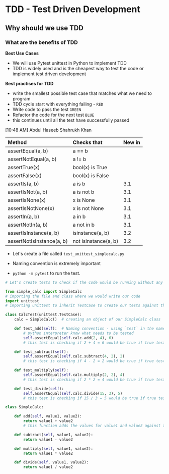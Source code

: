 # TDD - Test Driven Development
## Why should we use TDD
### What are the benefits of TDD


**Best Use Cases**
- We will use Pytest unittest in Python to implement TDD
- TDD is widely used and is the cheapest way to test the code or implement test driven development

**Best practises for TDD**
- write the smallest possible test case that matches what we need to program
- TDD cycle start with everything failing - `RED`
- Write code to pass the test `GREEN`
- Refactor the code for the next test `BLUE`
- this continues until all the test have successfully passed


[10:48 AM] Abdul Haseeb Shahrukh Khan
    
|Method |   Checks that|   New in |
|:---|:---|:---|
|assertEqual(a, b)        | a == b              ||
|assertNotEqual(a, b)     |    a != b              ||  
|assertTrue(x)            |    bool(x) is True     ||  
|assertFalse(x)           |    bool(x) is False    ||  
|assertIs(a, b)           |    a is b             |3.1|
|assertIsNot(a, b)        |    a is not b          |3.1|
|assertIsNone(x)          |    x is None           |3.1|
|assertIsNotNone(x)       |    x is not None       |3.1|
|assertIn(a, b)           |    a in b              |3.1|
|assertNotIn(a, b)        |    a not in b         |3.1|
|assertIsInstance(a, b)   |    isinstance(a, b)    |3.2|
|assertNotIsInstance(a, b)|    not isinstance(a, b)|3.2| 


- Let's create a file called `test_unittest_simplecalc.py`
- Naming convention is extremely important 

- `python -m pytest` to run the test.
```python
# Let's create tests to check if the code would be running without any errors

from simple_calc import SimpleCalc
# importing the file and class where we would write our code
import unittest
# importing unittest to inherit TestCase to create our tests against the code

class CalcTest(unittest.TestCase):
    calc = SimpleCalc()  # creating an object of our SimpleCalc class

    def test_add(self):  # Naming convention - using `test` in the name of our function will let
        # python interpreter know what needs to be tested
        self.assertEqual(self.calc.add(2, 4), 6)
        # this test is checking if 2 + 4 = 6 would be true if true test will pass

    def test_subtract(self):
        self.assertEqual(self.calc.subtract(4, 2), 2)
        # this test is checking if 4 - 2 = 2 would be true if true test will pass

    def test_multiply(self):
        self.assertEqual(self.calc.multiply(2, 2), 4)
        # this test is checking if 2 * 2 = 4 would be true if true test will pass

    def test_divide(self):
        self.assertEqual(self.calc.divide(15, 3), 5)
        # this test is checking if 15 / 3 = 5 would be true if true test will pass
```
```python
class SimpleCalc:

    def add(self, value1, value2):
        return value1 + value2
        # this function adds the values for value1 and value2 against the test we have in other class

    def subtract(self, value1, value2):
        return value1 - value2

    def multiply(self, value1, value2):
        return value1 * value2

    def divide(self, value1, value2):
        return value1 / value2
```
